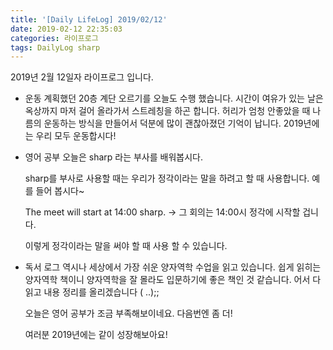 ```yaml
---
title: '[Daily LifeLog] 2019/02/12'
date: 2019-02-12 22:35:03
categories: 라이프로그
tags: DailyLog sharp
---
```


2019년 2월 12일자 라이프로그 입니다.

- 운동
	계획했던 20층 계단 오르기를 오늘도 수행 했습니다.
	시간이 여유가 있는 날은 옥상까지 마저 걸어 올라가서 스트레칭을 하곤 합니다.
	허리가 엄청 안좋았을 때 나름의 운동하는 방식을 만들어서 덕분에 많이 괜찮아졌던 기억이 납니다.
	2019년에는 우리 모두 운동합시다!

- 영어 공부
  오늘은 sharp 라는 부사를 배워봅시다.

	sharp를 부사로 사용할 때는 우리가  정각이라는 말을 하려고 할 때 사용합니다.
	예를 들어 봅시다~
	
  The meet will start at 14:00 sharp.
	-> 그 회의는 14:00시 정각에 시작할 겁니다.

	이렇게 정각이라는 말을 써야 할 때 사용 할 수 있습니다.

- 독서 로그
  역시나 세상에서 가장 쉬운 양자역학 수업을 읽고 있습니다.
	쉽게 읽히는 양자역학 책이니 양자역학을 잘 몰라도 입문하기에 좋은 책인 것 같습니다.
	어서 다 읽고 내용 정리를 올리겠습니다 ( ..);;

	오늘은 영어 공부가 조금 부족해보이네요.
	다음번엔 좀 더!

	여러분 2019년에는 같이 성장해보아요!
